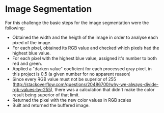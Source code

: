 # Image Segmentation

For this challenge the basic steps for the image segmentation were the following:

* Obtained the width and the heigth of the image in order to analyse each pixed of the image.
* For each pixel, obtained its RGB value and checked which pixels had the highest blue value.
* For each pixel with the highest blue value, assigned it's number to both red and green.
* Applied a "darken value" coeficient for each processed gray pixel, in this project is 0.5 (a given number for no apparent reason)
* Since every RGB value must not be superior of 255 (http://stackoverflow.com/questions/20486700/why-we-always-divide-rgb-values-by-255), there was a calculation that didn't make the color result being superior of that limit.
* Returned the pixel with the new color values in RGB scales
* Built and returned the buffered image.